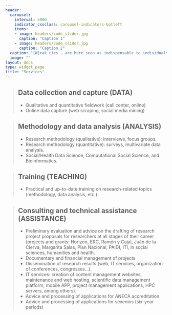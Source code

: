```yaml
---
header:
  carousel:
    interval: 5000
    indicator_cssclass: carousel-indicators-botleft
    items:
    - image: headers/code_slider.jpg
      caption: "Caption 1"
    - image: headers/code_slider.jpg
      caption: "Caption 2"
  caption: "[W]eak ties … are here seen as indispensable to individuals’ opportunities and to their integration into communities; strong ties, breeding local cohesion, lead to overall fragmentation. M. Granovetter (1973)"
  image: ""
layout: docs
type: widget_page
title: "Services"
---
```



> ## Data collection and capture (DATA)
> - Qualitative and quantitative fieldwork (call center, online)
> - Online data capture (web scraping, social media mining)


> ## Methodology and data analysis (ANALYSIS)
> - Research methodology (qualitative): interviews, focus groups.
> - Research methodology (quantitative): surveys, multivariate data analysis.
> - Social/Health Data Science, Computational Social Science, and Bioinformatics.


> ## Training (TEACHING)
> - Practical and up-to-date training on research-related topics (methodology, data analysis, etc.)
>


> ## Consulting and technical assistance (ASSISTANCE)	
> - Preliminary evaluation and advice on the drafting of research project proposals for researchers at all stages of their career (projects and grants: Horizon, ERC, Ramón y Cajal, Juán de la Cierva, Margarita Salas, Plan Nacional, PAIDI, ITI, in social sciences, humanities and health.  
> - Documentary and financial management of projects
> - Dissemination of research results (web, IT services, organization of conferences, congresses...).
> - IT services: creation of content management websites, maintenance and web hosting, scientific data management platform, mobile APP, project management applications, HPC servers, among others).
> - Advice and processing of applications for ANECA accreditation.
> - Advice and processing of applications for sexenios (six-year periods)
